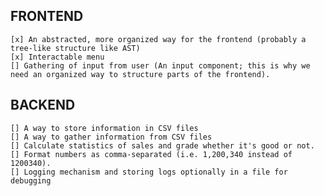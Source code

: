 ## FRONTEND
    [x] An abstracted, more organized way for the frontend (probably a tree-like structure like AST)
    [x] Interactable menu
    [] Gathering of input from user (An input component; this is why we need an organized way to structure parts of the frontend).

## BACKEND
    [] A way to store information in CSV files
    [] A way to gather information from CSV files
    [] Calculate statistics of sales and grade whether it's good or not.
    [] Format numbers as comma-separated (i.e. 1,200,340 instead of 1200340).
    [] Logging mechanism and storing logs optionally in a file for debugging